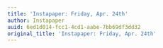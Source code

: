 ```yaml
---
title: 'Instapaper: Friday, Apr. 24th'
author: Instapaper
uuid: 6ed1d014-fcc1-4cd1-aabe-7bb69df3dd32
original_title: 'Instapaper: Friday, Apr. 24th'
---
```


